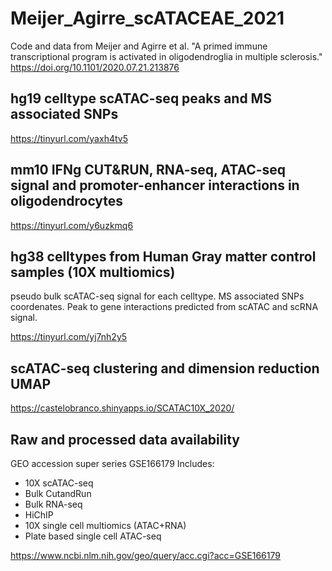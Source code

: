 # Meijer_Agirre_scATACEAE_2021
Code and data from Meijer and Agirre et al. "A primed immune transcriptional program is activated in oligodendroglia in multiple sclerosis."
https://doi.org/10.1101/2020.07.21.213876 


## hg19 celltype scATAC-seq peaks and MS associated SNPs

https://tinyurl.com/yaxh4tv5

## mm10 IFNg CUT&RUN, RNA-seq, ATAC-seq signal and promoter-enhancer interactions in oligodendrocytes

https://tinyurl.com/y6uzkmq6

## hg38 celltypes from Human Gray matter control samples (10X multiomics)
pseudo bulk scATAC-seq signal for each celltype. MS associated SNPs coordenates. Peak to gene interactions predicted from scATAC and scRNA signal.

https://tinyurl.com/yj7nh2y5

## scATAC-seq clustering and dimension reduction UMAP

https://castelobranco.shinyapps.io/SCATAC10X_2020/

## Raw and processed data availability

GEO accession super series GSE166179
Includes:
- 10X scATAC-seq 
- Bulk CutandRun 
- Bulk RNA-seq 
- HiChIP
- 10X single cell multiomics (ATAC+RNA)
- Plate based single cell ATAC-seq

https://www.ncbi.nlm.nih.gov/geo/query/acc.cgi?acc=GSE166179
